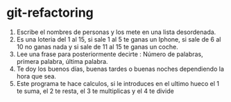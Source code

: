 # git-refactoring
1. Escribe el nombres de personas y los mete en una lista desordenada.
2. Es una loteria del 1 al 15, si sale 1 al 5 te ganas un Iphone, si sale de 6 al 10 no ganas nada y si sale de 11 al 15 te ganas un coche.
3. Lee una frase para posteriormente decirte : Número de palabras, primera palabra, última palabra.
4. Te doy los buenos días, buenas tardes o buenas noches dependiendo la hora que sea.
5. Este programa te hace calculos, si le introduces en el ultimo hueco el 1 te suma, el 2 te resta, el 3 te multiplicas y el 4 te divide
